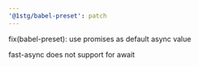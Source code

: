 ```yaml
---
'@1stg/babel-preset': patch
---
```


fix(babel-preset): use promises as default async value

fast-async does not support for await
